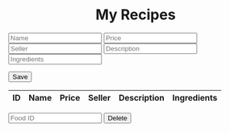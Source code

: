 
<head>
	<script src="https://ajax.googleapis.com/ajax/libs/jquery/3.6.1/jquery.min.js"></script>
</head>







<html>
  <head>
    <title>My Recipes</title>
    <meta charset="UTF-8" />
  </head>
  <body>
    <h1 id="saved-nutrition">My Recipes</h1>
    <div>
      <input placeholder ="Name" type="text" id="name" />
      <input placeholder ="Price" type="text" id="price" />
      <input placeholder ="Seller" type="text" id="seller" />
      <input placeholder ="Description" type="text" id="description" />
      <input placeholder ="Ingredients" type="text" id="ingredients" />

  <button id="add-food">Save</button>
    </div>
    <table id="food-table">
      <thead>
        <tr>
          <th>ID</th>
          <th>Name</th>
          <th>Price</th>
          <th>Seller</th>
          <th>Description</th>
          <th>Ingredients</th>
        </tr>
      </thead>
      <tbody></tbody>
    </table>
    <div>
      <input placeholder ="Food ID" type="text" id="id" />
      <button id="delete-food">Delete</button>
    </div>
    <script> 
      const foodTable = document.querySelector("#food-table tbody");
      const addFoodBtn = document.querySelector("#add-food");
      const deleteFoodBtn = document.querySelector("#delete-food");      //
      const idInput = document.querySelector("#id");      //
      const nameInput = document.querySelector("#name");
      const priceInput = document.querySelector("#price");
      const sellerInput = document.querySelector("#seller");
      const descriptionInput = document.querySelector("#description");
      const ingredientsInput = document.querySelector("#ingredients");
      addFoodBtn.addEventListener("click", () => {
        const name = nameInput.value;
        const price = priceInput.value;
        const seller = sellerInput.value;
        const description = descriptionInput.value;
        const ingredients = ingredientsInput.value;
        const item = { id, name, price, seller, description, ingredients };
        fetch("https://csatri1.tk/api/recipes/create/" + name + "/" + price + "/" + seller + "/" + description + "/" + ingredients, { method: "POST", credentials: 'include' })
          .then((res) => res.json())
          .then((data) => {
            addFoodToTable(data);
            nameInput.value = "";
            priceInput.value = 0;
            sellerInput.value = "";
            descriptionInput.value = "";
            ingredientsInput.value = "";
          })
          .catch((err) => console.log(err));
          window.location.reload()
      });
      deleteFoodBtn.addEventListener("click", () => {
        const id = idInput.value;
        console.log(id);
        //const item = { id, food, calories, category };
        fetch(
          "https://csatri1.tk/api/recipes/delete/" + id,
          { method: "DELETE" , credentials: 'include'}
        )
          //.then((res) => res.json())
          .then(() => {
            getFood();
            //idInput.value = 0;
          })
          .catch((err) => console.log(err));
          console.log("here")
      });
      function getFood() {
        fetch("https://csatri1.tk/api/recipes/", {credentials: 'include'})
          .then((res) => res.json())
          .then((data) => {
            foodTable.innerHTML = "";
            data.forEach(addFoodToTable);
          })
          .catch((err) => console.log(err));
      }
      function addFoodToTable(item) {
        const row = document.createElement("tr");
        const idCell = document.createElement("td");
        const nameCell = document.createElement("td");
        const priceCell = document.createElement("td");
        const sellerCell = document.createElement("td");
        const descriptionCell = document.createElement("td");
        const ingredientsCell = document.createElement("td");
        //const deleteCell = document.createElement("td");
        //const deleteButton = document.createElement("button");
        //deleteButton.innerHTML = "Delete";
        //deleteButton.addEventListener("click", () => {
          //deleteFood(item);
        //});
        idCell.textContent = item.id;
        nameCell.textContent = item.name;
        priceCell.textContent = item.price;
        sellerCell.textContent = item.seller;
        descriptionCell.textContent = item.description;
        ingredientsCell.textContent = item.ingredients;  
        //deleteCell.appendChild(deleteButton);
        row.appendChild(idCell);
        row.appendChild(nameCell);
        row.appendChild(priceCell);
        row.appendChild(sellerCell);
        row.appendChild(descriptionCell);
        row.appendChild(ingredientsCell);
        //row.appendChild(deleteCell);
        foodTable.appendChild(row);
      }
      function deleteFood(id) {
        fetch(
          "https://csatri1.tk/api/recipes/delete/" + id,
          { method: "DELETE", credentials: 'include' }
        )
          .then(() => {
            getFood();
          })
          .catch((err) => console.log(err));
          //window.location.reload()
      }
      getFood();
    </script>
    <style>
      #saved-nutrition {
        text-align:center;
      }
      </style>
  </body>
</html>